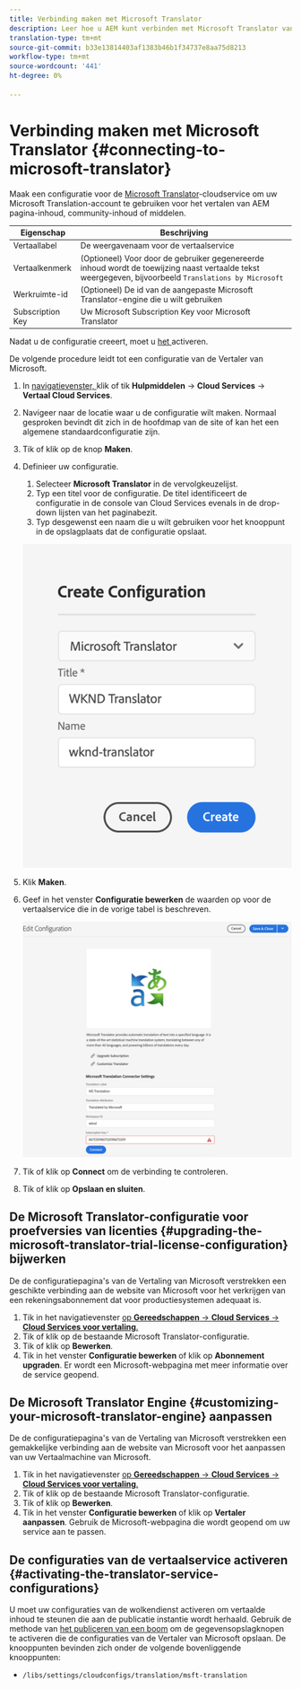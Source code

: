```yaml
---
title: Verbinding maken met Microsoft Translator
description: Leer hoe u AEM kunt verbinden met Microsoft Translator vanuit de verpakking om uw vertaalworkflow te automatiseren.
translation-type: tm+mt
source-git-commit: b33e13814403af1383b46b1f34737e8aa75d8213
workflow-type: tm+mt
source-wordcount: '441'
ht-degree: 0%

---
```



# Verbinding maken met Microsoft Translator {#connecting-to-microsoft-translator}

Maak een configuratie voor de [Microsoft Translator](https://hub.microsofttranslator.com)-cloudservice om uw Microsoft Translation-account te gebruiken voor het vertalen van AEM pagina-inhoud, community-inhoud of middelen.

| Eigenschap | Beschrijving |
|---|---|
| Vertaallabel | De weergavenaam voor de vertaalservice |
| Vertaalkenmerk | (Optioneel) Voor door de gebruiker gegenereerde inhoud wordt de toewijzing naast vertaalde tekst weergegeven, bijvoorbeeld `Translations by Microsoft` |
| Werkruimte-id | (Optioneel) De id van de aangepaste Microsoft Translator-engine die u wilt gebruiken |
| Subscription Key | Uw Microsoft Subscription Key voor Microsoft Translator |

Nadat u de configuratie creeert, moet u [het ](#activating-the-translator-service-configurations) activeren.

De volgende procedure leidt tot een configuratie van de Vertaler van Microsoft.

1. In [navigatievenster, ](/help/sites-cloud/authoring/getting-started/basic-handling.md#first-steps) klik of tik **Hulpmiddelen** -> **Cloud Services** -> **Vertaal Cloud Services**.
1. Navigeer naar de locatie waar u de configuratie wilt maken. Normaal gesproken bevindt dit zich in de hoofdmap van de site of kan het een algemene standaardconfiguratie zijn.
1. Tik of klik op de knop **Maken**.
1. Definieer uw configuratie.
   1. Selecteer **Microsoft Translator** in de vervolgkeuzelijst.
   1. Typ een titel voor de configuratie. De titel identificeert de configuratie in de console van Cloud Services evenals in de drop-down lijsten van het paginabezit.
   1. Typ desgewenst een naam die u wilt gebruiken voor het knooppunt in de opslagplaats dat de configuratie opslaat.

   ![Vertaalconfiguratie maken](../assets/create-translation-config.png)

1. Klik **Maken**.
1. Geef in het venster **Configuratie bewerken** de waarden op voor de vertaalservice die in de vorige tabel is beschreven.

   ![Vertaalconfiguratie bewerken](../assets/edit-translation-config.png)

1. Tik of klik op **Connect** om de verbinding te controleren.
1. Tik of klik op **Opslaan en sluiten**.

## De Microsoft Translator-configuratie voor proefversies van licenties {#upgrading-the-microsoft-translator-trial-license-configuration} bijwerken

De de configuratiepagina&#39;s van de Vertaling van Microsoft verstrekken een geschikte verbinding aan de website van Microsoft voor het verkrijgen van een rekeningsabonnement dat voor productiesystemen adequaat is.

1. Tik in het navigatievenster [op **Gereedschappen** -> **Cloud Services** -> **Cloud Services voor vertaling**.](/help/sites-cloud/authoring/getting-started/basic-handling.md#first-steps)
1. Tik of klik op de bestaande Microsoft Translator-configuratie.
1. Tik of klik op **Bewerken**.
1. Tik in het venster **Configuratie bewerken** of klik op **Abonnement upgraden**. Er wordt een Microsoft-webpagina met meer informatie over de service geopend.

## De Microsoft Translator Engine {#customizing-your-microsoft-translator-engine} aanpassen

De de configuratiepagina&#39;s van de Vertaling van Microsoft verstrekken een gemakkelijke verbinding aan de website van Microsoft voor het aanpassen van uw Vertaalmachine van Microsoft.

1. Tik in het navigatievenster [op **Gereedschappen** -> **Cloud Services** -> **Cloud Services voor vertaling**.](/help/sites-cloud/authoring/getting-started/basic-handling.md#first-steps)
1. Tik of klik op de bestaande Microsoft Translator-configuratie.
1. Tik of klik op **Bewerken**.
1. Tik in het venster **Configuratie bewerken** of klik op **Vertaler aanpassen**. Gebruik de Microsoft-webpagina die wordt geopend om uw service aan te passen.

## De configuraties van de vertaalservice activeren {#activating-the-translator-service-configurations}

U moet uw configuraties van de wolkendienst activeren om vertaalde inhoud te steunen die aan de publicatie instantie wordt herhaald. Gebruik de methode van [het publiceren van een boom](/help/sites-cloud/authoring/fundamentals/publishing-pages.md#publishing-and-unpublishing-a-tree) om de gegevensopslagknopen te activeren die de configuraties van de Vertaler van Microsoft opslaan. De knooppunten bevinden zich onder de volgende bovenliggende knooppunten:

* `/libs/settings/cloudconfigs/translation/msft-translation`
